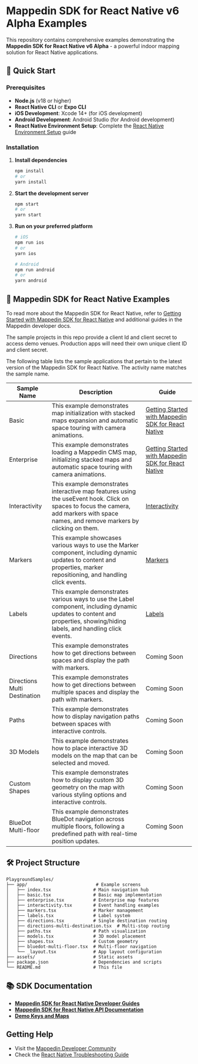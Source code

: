 # Mappedin SDK for React Native v6 Alpha Examples

This repository contains comprehensive examples demonstrating the **Mappedin SDK for React Native v6 Alpha** - a powerful indoor mapping solution for React Native applications.

## 🚀 Quick Start

### Prerequisites

- **Node.js** (v18 or higher)
- **React Native CLI** or **Expo CLI**
- **iOS Development**: Xcode 14+ (for iOS development)
- **Android Development**: Android Studio (for Android development)
- **React Native Environment Setup**: Complete the [React Native Environment Setup](https://reactnative.dev/docs/environment-setup) guide

### Installation

1. **Install dependencies**

   ```bash
   npm install
   # or
   yarn install
   ```

2. **Start the development server**

   ```bash
   npm start
   # or
   yarn start
   ```

3. **Run on your preferred platform**

   ```bash
   # iOS
   npm run ios
   # or
   yarn ios

   # Android
   npm run android
   # or
   yarn android
   ```

## 📱 Mappedin SDK for React Native Examples

To read more about the Mappedin SDK for React Native, refer to [Getting Started with Mappedin SDK for React Native](https://developer.mappedin.com/react-native-sdk/getting-started) and additional guides in the Mappedin developer docs.

The sample projects in this repo provide a client Id and client secret to access demo venues. Production apps will need their own unique client ID and client secret.

The following table lists the sample applications that pertain to the latest version of the Mappedin SDK for React Native. The activity name matches the sample name.

| **Sample Name**              | **Description**                                                                                                                                                                        | **Guide**                                                                                                             |
| ---------------------------- | -------------------------------------------------------------------------------------------------------------------------------------------------------------------------------------- | --------------------------------------------------------------------------------------------------------------------- |
| Basic                        | This example demonstrates map initialization with stacked maps expansion and automatic space touring with camera animations.                                                           | [Getting Started with Mappedin SDK for React Native](https://developer.mappedin.com/react-native-sdk/getting-started) |
| Enterprise                   | This example demonstrates loading a Mappedin CMS map, initializing stacked maps and automatic space touring with camera animations.                                                    | [Getting Started with Mappedin SDK for React Native](https://developer.mappedin.com/react-native-sdk/getting-started) |
| Interactivity                | This example demonstrates interactive map features using the useEvent hook. Click on spaces to focus the camera, add markers with space names, and remove markers by clicking on them. | [Interactivity](https://developer.mappedin.com/react-native-sdk/interactivity)                                        |
| Markers                      | This example showcases various ways to use the Marker component, including dynamic updates to content and properties, marker repositioning, and handling click events.                 | [Markers](https://developer.mappedin.com/react-native-sdk/markers)                                                    |
| Labels                       | This example demonstrates various ways to use the Label component, including dynamic updates to content and properties, showing/hiding labels, and handling click events.              | [Labels](https://developer.mappedin.com/react-native-sdk/labels)                                                      |
| Directions                   | This example demonstrates how to get directions between spaces and display the path with markers.                                                                                      | Coming Soon                                                                                                           |
| Directions Multi Destination | This example demonstrates how to get directions between multiple spaces and display the path with markers.                                                                             | Coming Soon                                                                                                           |
| Paths                        | This example demonstrates how to display navigation paths between spaces with interactive controls.                                                                                    | Coming Soon                                                                                                           |
| 3D Models                    | This example demonstrates how to place interactive 3D models on the map that can be selected and moved.                                                                                | Coming Soon                                                                                                           |
| Custom Shapes                | This example demonstrates how to display custom 3D geometry on the map with various styling options and interactive controls.                                                          | Coming Soon                                                                                                           |
| BlueDot Multi-floor          | This example demonstrates BlueDot navigation across multiple floors, following a predefined path with real-time position updates.                                                      | Coming Soon                                                                                                           |

## 🛠️ Project Structure

```
PlaygroundSamples/
├── app/                          # Example screens
│   ├── index.tsx                # Main navigation hub
│   ├── basic.tsx                # Basic map implementation
│   ├── enterprise.tsx           # Enterprise map features
│   ├── interactivity.tsx        # Event handling examples
│   ├── markers.tsx              # Marker management
│   ├── labels.tsx               # Label system
│   ├── directions.tsx           # Single destination routing
│   ├── directions-multi-destination.tsx  # Multi-stop routing
│   ├── paths.tsx                # Path visualization
│   ├── models.tsx               # 3D model placement
│   ├── shapes.tsx               # Custom geometry
│   ├── bluedot-multi-floor.tsx  # Multi-floor navigation
│   └── _layout.tsx              # App layout configuration
├── assets/                      # Static assets
├── package.json                 # Dependencies and scripts
└── README.md                    # This file
```

## 📚 SDK Documentation

- **[Mappedin SDK for React Native Developer Guides](https://developer.mappedin.com/react-native-sdk/getting-started)**
- **[Mappedin SDK for React Native API Documentation](https://docs.mappedin.com/react-native-sdk-api/v6/latest/)**
- **[Demo Keys and Maps](https://developer.mappedin.com/docs/demo-keys-and-maps)**

## Getting Help

- Visit the [Mappedin Developer Community](https://community.mappedin.com/)
- Check the [React Native Troubleshooting Guide](https://reactnative.dev/docs/troubleshooting)
